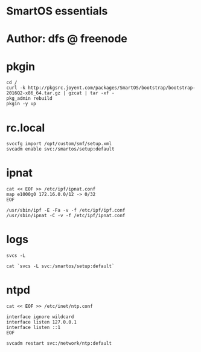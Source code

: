 # SmartOS essentials

# Author: dfs @ freenode

# pkgin

```
cd /
curl -k http://pkgsrc.joyent.com/packages/SmartOS/bootstrap/bootstrap-2016Q2-x86_64.tar.gz | gzcat | tar -xf -
pkg_admin rebuild
pkgin -y up
```

# rc.local

```
svccfg import /opt/custom/smf/setup.xml
svcadm enable svc:/smartos/setup:default
```

# ipnat

```
cat << EOF >> /etc/ipf/ipnat.conf
map e1000g0 172.16.0.0/12 -> 0/32
EOF

/usr/sbin/ipf -E -Fa -v -f /etc/ipf/ipf.conf
/usr/sbin/ipnat -C -v -f /etc/ipf/ipnat.conf
```

# logs

```
svcs -L

cat `svcs -L svc:/smartos/setup:default`
```

# ntpd

```
cat << EOF >> /etc/inet/ntp.conf

interface ignore wildcard
interface listen 127.0.0.1
interface listen ::1
EOF

svcadm restart svc:/network/ntp:default

```
